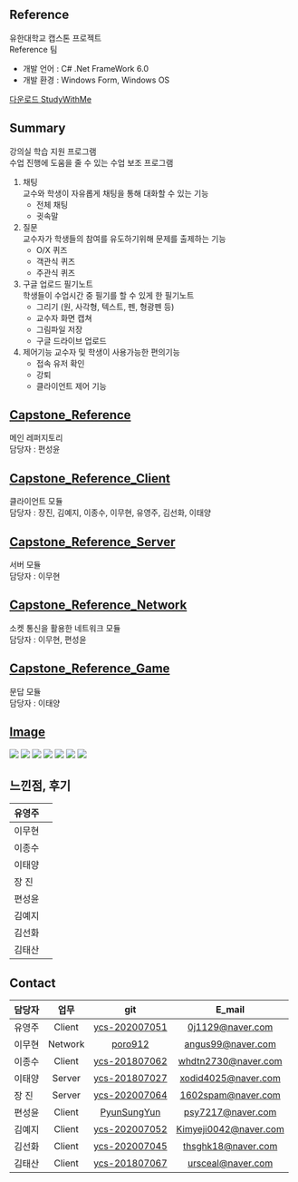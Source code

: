 ## Reference
유한대학교 캡스톤 프로젝트  </br>
Reference 팀 </br>
* 개발 언어 : C# .Net FrameWork 6.0
* 개발 환경 : Windows Form, Windows OS 

[다운로드 StudyWithMe](https://github.com/PyunSungYun/Capstone_Reference_main/raw/main/StudyWithMe%20Install.zip)

## Summary
강의실 학습 지원 프로그램 </br>
수업 진행에 도움을 줄 수 있는 수업 보조 프로그램
1. 채팅</br>
    교수와 학생이 자유롭게 채팅을 통해 대화할 수 있는 기능
    * 전체 채팅
    * 귓속말
2. 질문</br>
    교수자가 학생들의 참여를 유도하기위해 문제를 출제하는 기능
    * O/X 퀴즈
    * 객관식 퀴즈
    * 주관식 퀴즈
3. 구글 업로드 필기노트</br>
    학생들이 수업시간 중 필기를 할 수 있게 한 필기노트
    * 그리기 (원, 사각형, 텍스트, 펜, 형광펜 등)
    * 교수자 화면 캡쳐
    * 그림파일 저장
    * 구글 드라이브 업로드
4. 제어기능
    교수자 및 학생이 사용가능한 편의기능
    * 접속 유저 확인
    * 강퇴
    * 클라이언트 제어 기능
    
## [Capstone_Reference](https://github.com/PyunSungYun/Capstone_Reference)
메인 레퍼지토리 <br>
담당자 : 편성윤 </br>

## [Capstone_Reference_Client](https://github.com/1602spam/Capstone_Reference_Client)
클라이언트 모듈 </br>
담당자 : 장진, 김예지, 이종수, 이무현, 유영주, 김선화, 이태양 </br>

## [Capstone_Reference_Server](https://github.com/ycs-201807062/Capstone_Reference_Server)
서버 모듈<br>
담당자 : 이무현 </br>

## [Capstone_Reference_Network](https://github.com/poro912/Capstone_Reference_Network)
소켓 통신을 활용한 네트워크 모듈 <br>
담당자 : 이무현, 편성윤 </br>

## [Capstone_Reference_Game](https://github.com/ycs-201807027/Capstone_Reference_Game)
문답 모듈 <br>
담당자 : 이태양 </br>

## [Image](https://github.com/PyunSungYun/Capstone_Reference_main/tree/main/image)
<image src="./image/접속유형선택.png"></impage>
<image src="./image/메인_교수.png"></impage>
<image src="./image/채팅.png"></impage>
<image src="./image/학생관리.png"></impage>
<image src="./image/질문_객관식.png"></impage>
<image src="./image/질문_객관식결과.png"></impage>
<image src="./image/필기노트.png"></impage>

## 느낀점, 후기
| 유영주 | |
| :--- | :---: |
| 이무현 |  |
| 이종수 |  |
| 이태양 |  |
| 장 진 |  |
| 편성윤 |  |
| 김예지 |  |
| 김선화 |  |
| 김태산 |  |

## Contact
| 담당자 | 업무 | git| E_mail |
| :--- | :---: | :---: | :---: |
| 유영주 | Client | [ycs-202007051](https://github.com/ycs-202007051) | 0j1129@naver.com |
| 이무현 | Network | [poro912](https://github.com/poro912) | angus99@naver.com |
| 이종수 | Client | [ycs-201807062](https://github.com/ycs-201807062) | whdtn2730@naver.com |
| 이태양 | Server | [ycs-201807027](https://github.com/ycs-201807027) | xodid4025@naver.com |
| 장 진 | Server | [ycs-202007064](https://github.com/ycs-202007064) | 1602spam@naver.com |
| 편성윤 | Client | [PyunSungYun](https://github.com/PyunSungYun) | psy7217@naver.com |
| 김예지 | Client | [ycs-202007052](https://github.com/ycs-202007052) | Kimyeji0042@naver.com |
| 김선화 | Client | [ycs-202007045](https://github.com/ycs-202007045) | thsghk18@naver.com |
| 김태산 | Client | [ycs-201807067](https://github.com/ycs-201807067) | ursceal@naver.com |

